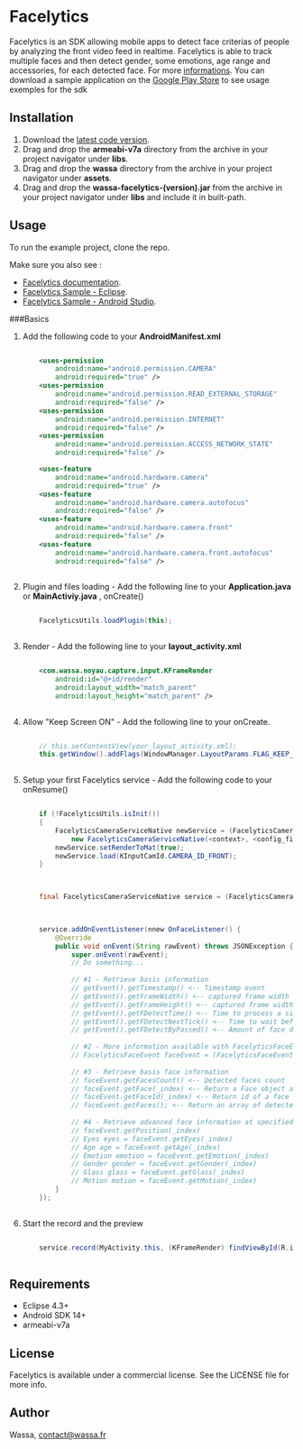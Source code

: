 # Facelytics

Facelytics is an SDK allowing mobile apps to detect face criterias of people by analyzing the front video feed in realtime. Facelytics is able to track multiple faces and then detect gender, some emotions, age range and accessories, for each detected face. For more [informations](http://face-lytics.com). You can download a sample application on the [Google Play Store](https://play.google.com/store/apps/details?id=com.wassa.whatsthatface.demo) to see usage exemples for the sdk

## Installation

1. Download the [latest code version](https://github.com/wassafr/Facelytics-Android/archive/master.zip).
2. Drag and drop the **armeabi-v7a** directory from the archive in your project navigator under **libs**.
3. Drag and drop the **wassa** directory from the archive in your project navigator under **assets**.
4. Drag and drop the **wassa-facelytics-(version).jar** from the archive in your project navigator under **libs** and include it in built-path.

## Usage

To run the example project, clone the repo.

Make sure you also see :
- [Facelytics documentation](http://wassafr.github.io/Facelytics-Android/wassa-facelytics-jdoc/).
- [Facelytics Sample - Eclipse](https://github.com/wassafr/Facelytics-Android/tree/master/sample/Sample-Eclipse/).
- [Facelytics Sample - Android Studio](https://github.com/wassafr/Facelytics-Android/tree/master/sample/Sample-AndroidStudio/).

###Basics
1. Add the following code to your **AndroidManifest.xml** 

	```xml
	
		<uses-permission
	        android:name="android.permission.CAMERA"
	        android:required="true" />
	    <uses-permission
	        android:name="android.permission.READ_EXTERNAL_STORAGE"
	        android:required="false" />
	    <uses-permission
	        android:name="android.permission.INTERNET"
	        android:required="false" />
	    <uses-permission
	        android:name="android.permission.ACCESS_NETWORK_STATE"
	        android:required="false" />
	
	    <uses-feature
	        android:name="android.hardware.camera"
	        android:required="true" />
	    <uses-feature
	        android:name="android.hardware.camera.autofocus"
	        android:required="false" />
	    <uses-feature
	        android:name="android.hardware.camera.front"
	        android:required="false" />
	    <uses-feature
	        android:name="android.hardware.camera.front.autofocus"
	        android:required="false" />
	        
    ```


2. Plugin and files loading - Add the following line to your **Application.java** or **MainActiviy.java** , onCreate()

    ```java
    
        FacelyticsUtils.loadPlugin(this);
        
    ```

3. Render - Add the following line to your **layout_activity.xml**

    ```xml
    
        <com.wassa.noyau.capture.input.KFrameRender
            android:id="@+id/render"
            android:layout_width="match_parent"
            android:layout_height="match_parent" />
            
    ```
    
4. Allow "Keep Screen ON" - Add the following line to your onCreate.

    ```java
    
		// this.setContentView(your_layout_activity.xml);
		this.getWindow().addFlags(WindowManager.LayoutParams.FLAG_KEEP_SCREEN_ON);
		
    ```

5. Setup your first Facelytics service - Add the following code to your onResume()

    ```java
    
        if (!FacelyticsUtils.isInit()) 
        {
        	FacelyticsCameraServiceNative newService = (FacelyticsCameraServiceNative) FacelyticsUtils.createInstance(
				new FacelyticsCameraServiceNative(<context>, <config_file>, <licence_key>));
            newService.setRenderToMat(true);
            newService.load(KInputCamId.CAMERA_ID_FRONT);
        }
        
    ```
    ```java
    
        final FacelyticsCameraServiceNative service = (FacelyticsCameraServiceNative) FacelyticsUtils.getInstance();
        
    ```
    ```java
    
        service.addOnEventListener(nnew OnFaceListener() {
			@Override
			public void onEvent(String rawEvent) throws JSONException {
				super.onEvent(rawEvent);
				// Do something...
				
				// #1 - Retrieve basis information
				// getEvent().getTimestamp() <-- Timestamp event
				// getEvent().getFrameWidth() <-- captured frame width
				// getEvent().getFrameHeight() <-- captured frame width
				// getEvent().getFDetectTime() <-- Time to process a simple face detection
				// getEvent().getFDetectNextTick() <-- Time to wait before the next face detection
				// getEvent().getFDetectByPassed() <-- Amount of face detect thread by passed
				
				// #2 - More information available with FacelyticsFaceEvent
				// FacelyticsFaceEvent faceEvent = (FacelyticsFaceEvent) getEvent();
				
				// #3 - Retrieve basis face information
				// faceEvent.getFacesCount() <-- Detected faces count
				// faceEvent.getFace(_index) <-- Return a Face object at specified index
				// faceEvent.getFaceId(_index) <-- Return id of a face at specified index
				// faceEvent.getFaces(); <-- Return an array of detected faces
				
				// #4 - Retrieve advanced face information at specified index
				// faceEvent.getPosition(_index)
				// Eyes eyes = faceEvent.getEyes(_index)
				// Age age = faceEvent.getAge(_index)
				// Emotion emotion = faceEvent.getEmotion(_index)
				// Gender gender = faceEvent.getGender(_index)
				// Glass glass = faceEvent.getGlass(_index)
				// Motion motion = faceEvent.getMotion(_index)
			}
		});
        
    ```

6. Start the record and the preview

    ```java
    
        service.record(MyActivity.this, (KFrameRender) findViewById(R.id.render), true, true);
        
    ```

## Requirements

* Eclipse 4.3+
* Android SDK 14+
* armeabi-v7a

## License

Facelytics is available under a commercial license. See the LICENSE file for more info.

## Author

Wassa, contact@wassa.fr
